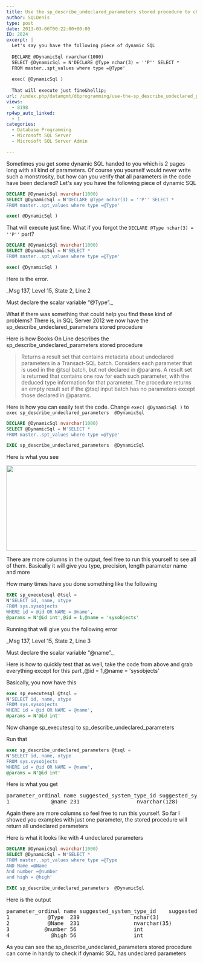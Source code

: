 ```yaml
---
title: Use the sp_describe_undeclared_parameters stored procedure to check if dynamic SQL has undeclared parameters
author: SQLDenis
type: post
date: 2013-03-06T00:22:00+00:00
ID: 2024
excerpt: |
  Let's say you have the following piece of dynamic SQL
  
  DECLARE @DynamicSql nvarchar(1000)
  SELECT @DynamicSql = N'DECLARE @Type nchar(3) = ''P'' SELECT *
  FROM master..spt_values where type =@Type'
  
  exec( @DynamicSql )
  
  That will execute just fine&hellip;
url: /index.php/datamgmt/dbprogramming/use-the-sp_describe_undeclared_parameters-stored-procedure/
views:
  - 8198
rp4wp_auto_linked:
  - 1
categories:
  - Database Programming
  - Microsoft SQL Server
  - Microsoft SQL Server Admin

---
```

Sometimes you get some dynamic SQL handed to you which is 2 pages long with all kind of parameters. Of course you yourself would never write such a monstrosity, but how can you verify that all parameters in the code have been declared? Let's say you have the following piece of dynamic SQL

```sql
DECLARE @DynamicSql nvarchar(1000)
SELECT @DynamicSql = N'DECLARE @Type nchar(3) = ''P'' SELECT *
FROM master..spt_values where type =@Type'

exec( @DynamicSql )
```

That will execute just fine. What if you forgot the `DECLARE @Type nchar(3) = ''P''` part?

```sql
DECLARE @DynamicSql nvarchar(1000)
SELECT @DynamicSql = N'SELECT *
FROM master..spt_values where type =@Type'

exec( @DynamicSql )
```
Here is the error.
  
_Msg 137, Level 15, State 2, Line 2
  
Must declare the scalar variable “@Type”._

What if there was something that could help you find these kind of problems? There is, in SQL Server 2012 we now have the sp\_describe\_undeclared_parameters stored procedure 

Here is how Books On Line describes the sp\_describe\_undeclared_parameters stored procedure

> Returns a result set that contains metadata about undeclared parameters in a Transact-SQL batch. Considers each parameter that is used in the @tsql batch, but not declared in @params. A result set is returned that contains one row for each such parameter, with the deduced type information for that parameter. The procedure returns an empty result set if the @tsql input batch has no parameters except those declared in @params.

Here is how you can easily test the code. Change `exec( @DynamicSql )` to `exec sp_describe_undeclared_parameters  @DynamicSql`

```sql
DECLARE @DynamicSql nvarchar(1000)
SELECT @DynamicSql = N'SELECT *
FROM master..spt_values where type =@Type'

EXEC sp_describe_undeclared_parameters  @DynamicSql
```

Here is what you see 

<div class="image_block">
  <a href="/wp-content/uploads/blogs/DataMgmt/Denis/sp_describe_undeclared_parameters.PNG?mtime=1362535594"><img alt="" src="/wp-content/uploads/blogs/DataMgmt/Denis/sp_describe_undeclared_parameters.PNG?mtime=1362535594" width="631" height="226" /></a>
</div>

There are more columns in the output, feel free to run this yourself to see all of them. Basically it will give you type, precision, length parameter name and more

How many times have you done something like the following

```sql
EXEC sp_executesql @tsql = 
N'SELECT id, name, xtype 
FROM sys.sysobjects
WHERE id = @id OR NAME = @name',
@params = N'@id int',@id = 1,@name = 'sysobjects'
```

Running that will give you the following error

_Msg 137, Level 15, State 2, Line 3
  
Must declare the scalar variable “@name”._

Here is how to quickly test that as well, take the code from above and grab everything except for this part ,@id = 1,@name = 'sysobjects'

Basically, you now have this

```sql
exec sp_executesql @tsql = 
N'SELECT id, name, xtype 
FROM sys.sysobjects
WHERE id = @id OR NAME = @name',
@params = N'@id int'
```

Now change sp\_executesql to sp\_describe\_undeclared\_parameters 

Run that

```sql
exec sp_describe_undeclared_parameters @tsql = 
N'SELECT id, name, xtype 
FROM sys.sysobjects
WHERE id = @id OR NAME = @name',
@params = N'@id int'
```

Here is what you get

<pre>parameter_ordinal name	suggested_system_type_id suggested_system_type_name	
1	          @name	231	                 nvarchar(128)	</pre>

Again there are more columns so feel free to run this yourself. So far I showed you examples with just one parameter, the stored procedure will return all undeclared parameters

Here is what it looks like with 4 undeclared parameters

```sql
DECLARE @DynamicSql nvarchar(1000)
SELECT @DynamicSql = N'SELECT *
FROM master..spt_values where type =@Type
AND Name =@Name
And number =@number
and high = @high'

EXEC sp_describe_undeclared_parameters  @DynamicSql
```

Here is the output

<pre>parameter_ordinal name suggested_system_type_id	suggested_system_type_name suggested_max_length
1	         @Type	239	                nchar(3)	           6
2	         @Name	231	                nvarchar(35)	          70
3	        @number	56	                int	                   4
4	          @high	56	                int	                   4</pre>

As you can see the sp\_describe\_undeclared_parameters stored procedure can come in handy to check if dynamic SQL has undeclared parameters